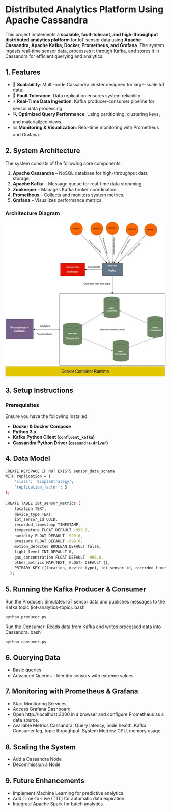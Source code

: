 # **Distributed Analytics Platform Using Apache Cassandra**
This project implements a **scalable, fault-tolerant, and high-throughput distributed analytics platform** for IoT sensor data using **Apache Cassandra, Apache Kafka, Docker, Prometheus, and Grafana**. The system ingests real-time sensor data, processes it through Kafka, and stores it in Cassandra for efficient querying and analytics.

## **1. Features**
- 🚀 **Scalability**: Multi-node Cassandra cluster designed for large-scale IoT data.
- 🔄 **Fault Tolerance**: Data replication ensures system reliability.
- ⚡ **Real-Time Data Ingestion**: Kafka producer-consumer pipeline for sensor data processing.
- 🔍 **Optimized Query Performance**: Using partitioning, clustering keys, and materialized views.
- 📊 **Monitoring & Visualization**: Real-time monitoring with Prometheus and Grafana.

## **2. System Architecture**
The system consists of the following core components:

1. **Apache Cassandra** – NoSQL database for high-throughput data storage.
2. **Apache Kafka** – Message queue for real-time data streaming.
3. **Zookeeper** – Manages Kafka broker coordination.
4. **Prometheus** – Collects and monitors system metrics.
5. **Grafana** – Visualizes performance metrics.

### **Architecture Diagram**
![System Architecture](architecture-diagram.jpg)

## **3. Setup Instructions**

### **Prerequisites**
Ensure you have the following installed:
- **Docker & Docker Compose**
- **Python 3.x**
- **Kafka Python Client (`confluent_kafka`)**
- **Cassandra Python Driver (`cassandra-driver`)**

## **4. Data Model**
```bash
CREATE KEYSPACE IF NOT EXISTS sensor_data_schema
WITH replication = {
    'class': 'SimpleStrategy',
    'replication_factor': 3
};

CREATE TABLE iot_sensor_metrics (
    location TEXT,
    device_type TEXT,
    iot_sensor_id UUID,
    recorded_timestamp TIMESTAMP,
    temperature FLOAT DEFAULT -999.0,
    humidity FLOAT DEFAULT -999.0,
    pressure FLOAT DEFAULT -999.0,
    motion_detected BOOLEAN DEFAULT false,
    light_level INT DEFAULT 0,
    gas_concentration FLOAT DEFAULT -999.0,
    other_metrics MAP<TEXT, FLOAT> DEFAULT {},
    PRIMARY KEY ((location, device_type), iot_sensor_id, recorded_timestamp)
  );
```
## **5. Running the Kafka Producer & Consumer**
Run the Producer: Simulates IoT sensor data and publishes messages to the Kafka topic (iot-analytics-topic).
bash
```
python producer.py
```
Run the Consumer: Reads data from Kafka and writes processed data into Cassandra.
bash
```
python consumer.py
```
## **6. Querying Data**
- Basic queries
- Advanced Queries - Identify sensors with extreme values

## **7. Monitoring with Prometheus & Grafana**
- Start Monitoring Services
- Access Grafana Dashboard
- Open http://localhost:3000 in a browser and configure Prometheus as a data source.
- Available Metrics
  Cassandra: Query latency, node health.
  Kafka: Consumer lag, topic throughput.
  System Metrics: CPU, memory usage.

## **8. Scaling the System**
- Add a Cassandra Node
- Decommission a Node
  
## **9. Future Enhancements**
- Implement Machine Learning for predictive analytics.
- Add Time-to-Live (TTL) for automatic data expiration.
- Integrate Apache Spark for batch analytics.
